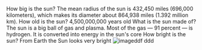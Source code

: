 How big is the sun?
The mean radius of the sun is 432,450 miles (696,000 kilometers), which makes its diameter about 864,938 miles (1.392 million km).
How old is the sun?
4,500,000,000 years old
What is the sun made of?
The sun is a big ball of gas and plasma. Most of the gas — 91 percent — is hydrogen. It is converted into energy in the sun's core
How bright is the sun?
From Earth the Sun looks very bright
![image](https://user-images.githubusercontent.com/80048374/109972958-bde71c80-7cef-11eb-9a74-37a1da7a9147.png)ddf 
ddd
